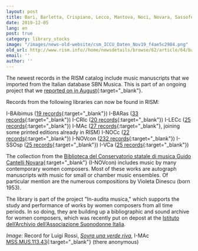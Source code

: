 ```yaml
---
layout: post
title: Bari, Barletta, Crispiano, Lecco, Mantova, Noci, Novara, Sassoferrato, and Vercelli
date: 2019-12-05
lang: en
post: true
category: library_stocks
image: "/images/news-old-website/csm_ICCU_Daten_Nov19_f4ae5c2984.png"
old_url: http://www.rism.info//home/newsdetails/browse/62/article/64/bari-barletta-crispiano-lecco-mantova-noci-novara-sassoferrato-and-vercelli.html
email: ''
author: ''
---
```



The newest records in the RISM catalog include music manuscripts that we imported from the Italian database SBN Musica. This is part of an ongoing project that we [reported on in August](/self_representation/2019/08/08/new-music-manuscripts-from-italy-iccu-in-rism.html){:target="_blank"}.

Records from the following libraries can now be found in RISM:

I-BAibimus ([19 records](https://opac.rism.info/search?View=rism&siglum=I-BAibimus&Language=en){:target="_blank"})
I-BARas ([33 records](https://opac.rism.info/search?View=rism&siglum=I-BARas&Language=en){:target="_blank"})
I-CRIc ([20 records](https://opac.rism.info/search?View=rism&siglum=I-CRIc&Language=en){:target="_blank"})
I-LECc ([25 records](https://opac.rism.info/search?View=rism&siglum=I-LECc&Language=en){:target="_blank"})
I-MAc ([27 records](https://opac.rism.info/search?View=rism&siglum=I-MAc&Language=en){:target="_blank"}, joining some printed editions already in RISM)
I-NOCc ([22 records](https://opac.rism.info/search?View=rism&siglum=I-NOCc&Language=en){:target="_blank"})
I-NOVcon ([232 records](https://opac.rism.info/search?View=rism&siglum=I-NOVcon&Language=en){:target="_blank"})
I-SSOsp ([25 records](https://opac.rism.info/search?View=rism&siglum=I-SSOsp&Language=en){:target="_blank"})
I-VCa ([25 records](https://opac.rism.info/search?View=rism&siglum=I-VCa&Language=en){:target="_blank"})

The collection from the [Biblioteca del Conservatorio statale di musica Guido Cantelli Novara](https://consno.it/biblioteca/){:target="_blank"} (I-NOVcon) includes music by many contemporary women composers. Most of these works are autograph manuscripts with music for small or chamber music ensembles. Of particular mention are the numerous compositions by Violeta Dinescu (born 1953).

The library is part of the project "In-audita musica," which supports the study and performance of works by women composers from all time periods. In so doing, they are building up a bibliographic and sound archive for women composers, which was recently put on depost at the [Istituto dell’Archivio dell‘Associazione Suonodonne Italia](http://inauditamusica.consno.it/ "external-link-new-window").


_Image_: Record for Luigi Rossi, [_Sovra una verde riva_](https://opac.rism.info/search?id=850736349&View=rism), I-MAc [MSS.MUS.113.43](http://id.sbn.it/bid/MSM0141670){:target="_blank"} (there anonymous)



<script type="text/javascript">var switchTo5x=true;</script><script type="text/javascript" src="http://w.sharethis.com/button/buttons.js"></script><script type="text/javascript">stLight.options({publisher: "9b601438-1ce1-49d8-bfd7-9cff5df54c17", doNotHash: false, doNotCopy: false, hashAddressBar: false});</script>